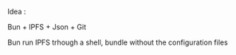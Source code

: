 Idea :

Bun + IPFS + Json + Git


Bun run IPFS trhough a shell, bundle without the configuration files
